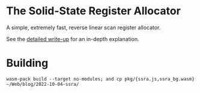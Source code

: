 # The Solid-State Register Allocator
A simple, extremely fast, reverse linear scan register allocator.

See the [detailed write-up](https://mattkeeter.com/blog/2022-10-04-ssra) for an in-depth explanation.

# Building
```
wasm-pack build --target no-modules; and cp pkg/{ssra.js,ssra_bg.wasm} ~/Web/blog/2022-10-04-ssra/
```
